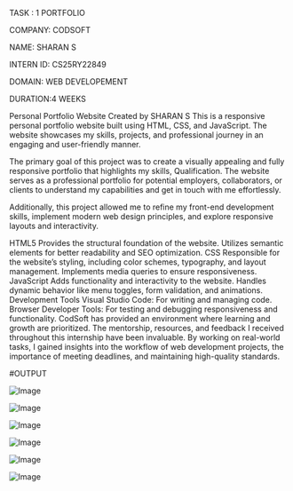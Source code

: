 TASK : 1 PORTFOLIO

COMPANY: CODSOFT

NAME: SHARAN S

INTERN ID: CS25RY22849

DOMAIN: WEB DEVELOPEMENT

DURATION:4 WEEKS

Personal Portfolio Website Created by SHARAN S This is a responsive personal portfolio website built using HTML, CSS, and JavaScript. The website showcases my skills, projects, and professional journey in an engaging and user-friendly manner.

The primary goal of this project was to create a visually appealing and fully responsive portfolio that highlights my skills, Qualification. The website serves as a professional portfolio for potential employers, collaborators, or clients to understand my capabilities and get in touch with me effortlessly.

Additionally, this project allowed me to refine my front-end development skills, implement modern web design principles, and explore responsive layouts and interactivity.

HTML5 Provides the structural foundation of the website. Utilizes semantic elements for better readability and SEO optimization.
CSS Responsible for the website’s styling, including color schemes, typography, and layout management. Implements media queries to ensure responsiveness.
JavaScript Adds functionality and interactivity to the website. Handles dynamic behavior like menu toggles, form validation, and animations.
Development Tools Visual Studio Code: For writing and managing code. Browser Developer Tools: For testing and debugging responsiveness and functionality.
CodSoft has provided an environment where learning and growth are prioritized. The mentorship, resources, and feedback I received throughout this internship have been invaluable. By working on real-world tasks, I gained insights into the workflow of web development projects, the importance of meeting deadlines, and maintaining high-quality standards.

#OUTPUT

![Image](https://github.com/user-attachments/assets/dde2481b-ccfc-4521-86e0-7abf420dda2a)

![Image](https://github.com/user-attachments/assets/674a52ee-15a7-46c5-8fb5-f5f7ea774ff3)

![Image](https://github.com/user-attachments/assets/3dd50022-2830-41cd-873f-326b9d89d4ff)

![Image](https://github.com/user-attachments/assets/8e266c6a-3f7b-40be-b975-65cb269088b5)

![Image](https://github.com/user-attachments/assets/5ff9e854-6b0f-436a-9ebe-9e1e9f64dab1)

![Image](https://github.com/user-attachments/assets/031b07de-7b14-4327-8486-e969ab042305)
